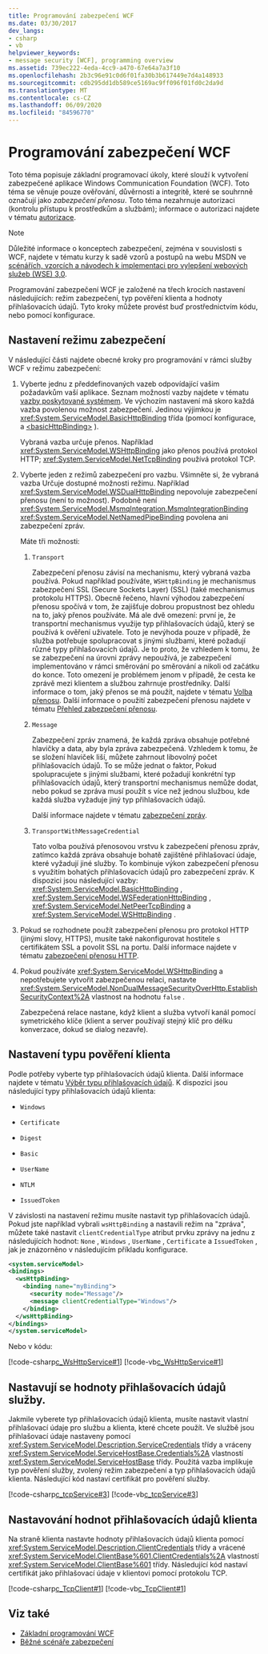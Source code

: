 ```yaml
---
title: Programování zabezpečení WCF
ms.date: 03/30/2017
dev_langs:
- csharp
- vb
helpviewer_keywords:
- message security [WCF], programming overview
ms.assetid: 739ec222-4eda-4cc9-a470-67e64a7a3f10
ms.openlocfilehash: 2b3c96e91c0d6f01fa30b3b617449e7d4a148933
ms.sourcegitcommit: cdb295dd1db589ce5169ac9ff096f01fd0c2da9d
ms.translationtype: MT
ms.contentlocale: cs-CZ
ms.lasthandoff: 06/09/2020
ms.locfileid: "84596770"
---
```

# <a name="programming-wcf-security"></a>Programování zabezpečení WCF
Toto téma popisuje základní programovací úkoly, které slouží k vytvoření zabezpečené aplikace Windows Communication Foundation (WCF). Toto téma se věnuje pouze ověřování, důvěrnosti a integritě, které se souhrnně označují jako *zabezpečení přenosu*. Toto téma nezahrnuje autorizaci (kontrolu přístupu k prostředkům a službám); informace o autorizaci najdete v tématu [autorizace](authorization-in-wcf.md).  
  
> [!NOTE]
> Důležité informace o konceptech zabezpečení, zejména v souvislosti s WCF, najdete v tématu kurzy k sadě vzorů a postupů na webu MSDN ve [scénářích, vzorcích a návodech k implementaci pro vylepšení webových služeb (WSE) 3,0](https://docs.microsoft.com/previous-versions/msp-n-p/ff648183(v=pandp.10)).  
  
 Programování zabezpečení WCF je založené na třech krocích nastavení následujících: režim zabezpečení, typ pověření klienta a hodnoty přihlašovacích údajů. Tyto kroky můžete provést buď prostřednictvím kódu, nebo pomocí konfigurace.  
  
## <a name="setting-the-security-mode"></a>Nastavení režimu zabezpečení  
 V následující části najdete obecné kroky pro programování v rámci služby WCF v režimu zabezpečení:  
  
1. Vyberte jednu z předdefinovaných vazeb odpovídající vašim požadavkům vaší aplikace. Seznam možností vazby najdete v tématu [vazby poskytované systémem](../system-provided-bindings.md). Ve výchozím nastavení má skoro každá vazba povolenou možnost zabezpečení. Jedinou výjimkou je <xref:System.ServiceModel.BasicHttpBinding> třída (pomocí konfigurace, a [\<basicHttpBinding>](../../configure-apps/file-schema/wcf/basichttpbinding.md) ).  
  
     Vybraná vazba určuje přenos. Například <xref:System.ServiceModel.WSHttpBinding> jako přenos používá protokol HTTP; <xref:System.ServiceModel.NetTcpBinding> používá protokol TCP.  
  
2. Vyberte jeden z režimů zabezpečení pro vazbu. Všimněte si, že vybraná vazba Určuje dostupné možnosti režimu. Například <xref:System.ServiceModel.WSDualHttpBinding> nepovoluje zabezpečení přenosu (není to možnost). Podobně není <xref:System.ServiceModel.MsmqIntegration.MsmqIntegrationBinding> <xref:System.ServiceModel.NetNamedPipeBinding> povolena ani zabezpečení zpráv.  
  
     Máte tři možnosti:  
  
    1. `Transport`  
  
         Zabezpečení přenosu závisí na mechanismu, který vybraná vazba používá. Pokud například používáte, `WSHttpBinding` je mechanismus zabezpečení SSL (Secure Sockets Layer) (SSL) (také mechanismus protokolu HTTPS). Obecně řečeno, hlavní výhodou zabezpečení přenosu spočívá v tom, že zajišťuje dobrou propustnost bez ohledu na to, jaký přenos používáte. Má ale dvě omezení: první je, že transportní mechanismus využije typ přihlašovacích údajů, který se používá k ověření uživatele. Toto je nevýhoda pouze v případě, že služba potřebuje spolupracovat s jinými službami, které požadují různé typy přihlašovacích údajů. Je to proto, že vzhledem k tomu, že se zabezpečení na úrovni zprávy nepoužívá, je zabezpečení implementováno v rámci směrování po směrování a nikoli od začátku do konce. Toto omezení je problémem jenom v případě, že cesta ke zprávě mezi klientem a službou zahrnuje prostředníky. Další informace o tom, jaký přenos se má použít, najdete v tématu [Volba přenosu](choosing-a-transport.md). Další informace o použití zabezpečení přenosu najdete v tématu [Přehled zabezpečení přenosu](transport-security-overview.md).  
  
    2. `Message`  
  
         Zabezpečení zpráv znamená, že každá zpráva obsahuje potřebné hlavičky a data, aby byla zpráva zabezpečená. Vzhledem k tomu, že se složení hlaviček liší, můžete zahrnout libovolný počet přihlašovacích údajů. To se může jednat o faktor, Pokud spolupracujete s jinými službami, které požadují konkrétní typ přihlašovacích údajů, který transportní mechanismus nemůže dodat, nebo pokud se zpráva musí použít s více než jednou službou, kde každá služba vyžaduje jiný typ přihlašovacích údajů.  
  
         Další informace najdete v tématu [zabezpečení zpráv](message-security-in-wcf.md).  
  
    3. `TransportWithMessageCredential`  
  
         Tato volba používá přenosovou vrstvu k zabezpečení přenosu zpráv, zatímco každá zpráva obsahuje bohatě zajištěné přihlašovací údaje, které vyžadují jiné služby. To kombinuje výkon zabezpečení přenosu s využitím bohatých přihlašovacích údajů pro zabezpečení zpráv. K dispozici jsou následující vazby: <xref:System.ServiceModel.BasicHttpBinding> , <xref:System.ServiceModel.WSFederationHttpBinding> , <xref:System.ServiceModel.NetPeerTcpBinding> a <xref:System.ServiceModel.WSHttpBinding> .  
  
3. Pokud se rozhodnete použít zabezpečení přenosu pro protokol HTTP (jinými slovy, HTTPS), musíte také nakonfigurovat hostitele s certifikátem SSL a povolit SSL na portu. Další informace najdete v tématu [zabezpečení přenosu HTTP](http-transport-security.md).  
  
4. Pokud používáte <xref:System.ServiceModel.WSHttpBinding> a nepotřebujete vytvořit zabezpečenou relaci, nastavte <xref:System.ServiceModel.NonDualMessageSecurityOverHttp.EstablishSecurityContext%2A> vlastnost na hodnotu `false` .  
  
     Zabezpečená relace nastane, když klient a služba vytvoří kanál pomocí symetrického klíče (klient a server používají stejný klíč pro délku konverzace, dokud se dialog nezavře).  
  
## <a name="setting-the-client-credential-type"></a>Nastavení typu pověření klienta  
 Podle potřeby vyberte typ přihlašovacích údajů klienta. Další informace najdete v tématu [Výběr typu přihlašovacích údajů](selecting-a-credential-type.md). K dispozici jsou následující typy přihlašovacích údajů klienta:  
  
- `Windows`  
  
- `Certificate`  
  
- `Digest`  
  
- `Basic`  
  
- `UserName`  
  
- `NTLM`  
  
- `IssuedToken`  
  
 V závislosti na nastavení režimu musíte nastavit typ přihlašovacích údajů. Pokud jste například vybrali `wsHttpBinding` a nastavili režim na "zpráva", můžete také nastavit `clientCredentialType` atribut prvku zprávy na jednu z následujících hodnot: `None` , `Windows` , `UserName` , `Certificate` a `IssuedToken` , jak je znázorněno v následujícím příkladu konfigurace.  
  
```xml  
<system.serviceModel>  
<bindings>  
  <wsHttpBinding>  
    <binding name="myBinding">  
      <security mode="Message"/>  
      <message clientCredentialType="Windows"/>  
    </binding>
  </wsHttpBinding>
</bindings>  
</system.serviceModel>  
```  
  
 Nebo v kódu:  
  
 [!code-csharp[c_WsHttpService#1](../../../../samples/snippets/csharp/VS_Snippets_CFX/c_wshttpservice/cs/source.cs#1)]
 [!code-vb[c_WsHttpService#1](../../../../samples/snippets/visualbasic/VS_Snippets_CFX/c_wshttpservice/vb/source.vb#1)]  
  
## <a name="setting-service-credential-values"></a>Nastavují se hodnoty přihlašovacích údajů služby.  
 Jakmile vyberete typ přihlašovacích údajů klienta, musíte nastavit vlastní přihlašovací údaje pro službu a klienta, které chcete použít. Ve službě jsou přihlašovací údaje nastaveny pomocí <xref:System.ServiceModel.Description.ServiceCredentials> třídy a vráceny <xref:System.ServiceModel.ServiceHostBase.Credentials%2A> vlastností <xref:System.ServiceModel.ServiceHostBase> třídy. Použitá vazba implikuje typ pověření služby, zvolený režim zabezpečení a typ přihlašovacích údajů klienta. Následující kód nastaví certifikát pro pověření služby.  
  
 [!code-csharp[c_tcpService#3](../../../../samples/snippets/csharp/VS_Snippets_CFX/c_tcpservice/cs/source.cs#3)]
 [!code-vb[c_tcpService#3](../../../../samples/snippets/visualbasic/VS_Snippets_CFX/c_tcpservice/vb/source.vb#3)]  
  
## <a name="setting-client-credential-values"></a>Nastavování hodnot přihlašovacích údajů klienta  
 Na straně klienta nastavte hodnoty přihlašovacích údajů klienta pomocí <xref:System.ServiceModel.Description.ClientCredentials> třídy a vrácené <xref:System.ServiceModel.ClientBase%601.ClientCredentials%2A> vlastností <xref:System.ServiceModel.ClientBase%601> třídy. Následující kód nastaví certifikát jako přihlašovací údaje v klientovi pomocí protokolu TCP.  
  
 [!code-csharp[c_TcpClient#1](../../../../samples/snippets/csharp/VS_Snippets_CFX/c_tcpclient/cs/source.cs#1)]
 [!code-vb[c_TcpClient#1](../../../../samples/snippets/visualbasic/VS_Snippets_CFX/c_tcpclient/vb/source.vb#1)]  
  
## <a name="see-also"></a>Viz také

- [Základní programování WCF](../basic-wcf-programming.md)
- [Běžné scénáře zabezpečení](common-security-scenarios.md)
